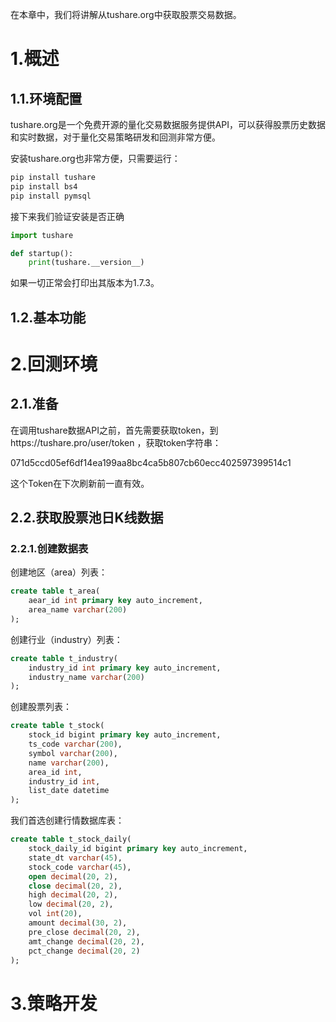 在本章中，我们将讲解从tushare.org中获取股票交易数据。

# 1.概述

## 1.1.环境配置

tushare.org是一个免费开源的量化交易数据服务提供API，可以获得股票历史数据和实时数据，对于量化交易策略研发和回测非常方便。

安装tushare.org也非常方便，只需要运行：

```bash
pip install tushare
pip install bs4
pip install pymsql
```

接下来我们验证安装是否正确

```python
import tushare

def startup():
    print(tushare.__version__)
```

如果一切正常会打印出其版本为1.7.3。

## 1.2.基本功能

# 2.回测环境

## 2.1.准备

在调用tushare数据API之前，首先需要获取token，到https://tushare.pro/user/token ，获取token字符串：

071d5ccd05ef6df14ea199aa8bc4ca5b807cb60ecc402597399514c1

这个Token在下次刷新前一直有效。

## 2.2.获取股票池日K线数据



### 2.2.1.创建数据表

创建地区（area）列表：

```sql
create table t_area(
    aear_id int primary key auto_increment,
    area_name varchar(200)
);
```

创建行业（industry）列表：

```sql
create table t_industry(
    industry_id int primary key auto_increment,
    industry_name varchar(200)
);
```

创建股票列表：

```sql
create table t_stock(
    stock_id bigint primary key auto_increment,
    ts_code varchar(200),
    symbol varchar(200),
    name varchar(200),
    area_id int,
    industry_id int,
    list_date datetime
);
```

我们首选创建行情数据库表：

```sql
create table t_stock_daily(
    stock_daily_id bigint primary key auto_increment,
    state_dt varchar(45),
    stock_code varchar(45),
    open decimal(20, 2),
    close decimal(20, 2),
    high decimal(20, 2),
    low decimal(20, 2),
    vol int(20),
    amount decimal(30, 2),
    pre_close decimal(20, 2),
    amt_change decimal(20, 2),
    pct_change decimal(20, 2)
);
```

# 3.策略开发
